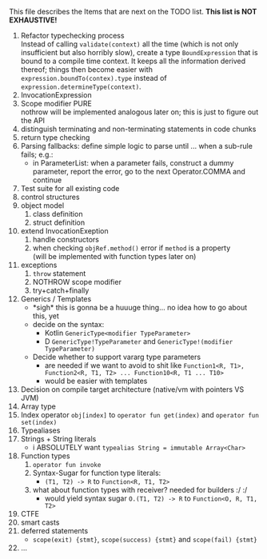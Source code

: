 This file describes the Items that are next on the TODO list. **This list is NOT EXHAUSTIVE!**

1. Refactor typechecking process  
   Instead of calling `validate(context)` all the time (which is not only insufficient
   but also horribly slow), create a type `BoundExpression` that is bound to a compile
   time context. It keeps all the information derived thereof; things then become easier
   with `expression.boundTo(contex).type` instead of `expression.determineType(context)`.
1. InvocationExpression
2. Scope modifier PURE  
   nothrow will be implemented analogous later on; this is just to figure out the API
3. distinguish terminating and non-terminating statements in code chunks
4. return type checking
5. Parsing fallbacks: define simple logic to parse until ... when a sub-rule fails; e.g.:
   * in ParameterList: when a parameter fails, construct a dummy parameter,
     report the error, go to the next Operator.COMMA and continue
5. Test suite for all existing code
6. control structures
7. object model
   1. class definition
   2. struct definition
8. extend InvocationExeption
   1. handle constructors
   2. when checking `objRef.method()` error if `method` is a property  
      (will be implemented with function types later on)
9. exceptions
   1. `throw` statement
   2. NOTHROW scope modifier
   3. try+catch+finally
10. Generics / Templates
    * \*sigh\* this is gonna be a huuuge thing... no idea how to go about this, yet
    * decide on the syntax:
      * Kotlin `GenericType<modifier TypeParameter>`
      * D `GenericType!TypeParameter` and `GenericType!(modifier TypeParameter)`
    * Decide whether to support vararg type parameters
      * are needed if we want to avoid to shit like `Function1<R, T1>, Function2<R, T1, T2> ... Function10<R, T1 ... T10>`
      * would be easier with templates
11. Decision on compile target architecture (native/vm with pointers VS JVM)
12. Array type
13. Index operator `obj[index]` to `operator fun get(index)` and `operator fun set(index)`
14. Typealiases
15. Strings + String literals
    * i ABSOLUTELY want `typealias String = immutable Array<Char>`
16. Function types
    1. `operator fun invoke`
    2. Syntax-Sugar for function type literals:
       * `(T1, T2) -> R` to `Function<R, T1, T2>` 
    4. what about function types with receiver? needed for builders :/ :/
       * would yield syntax sugar `O.(T1, T2) -> R` to `Function<O, R, T1, T2>` 
17. CTFE 
18. smart casts
19. deferred statements
    * `scope(exit) {stmt}`, `scope(success) {stmt}` and `scope(fail) {stmt}`
20. ...